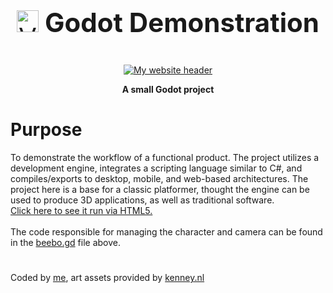 <div align=center> 
    <p style="font-size:3em;">
        <img src="https://tylereshelman.com/img/godot-icon.png" alt="VS icon" width=35px><b> Godot Demonstration</b>
   </p>
</div>
<div align="center">
	<a href="https://tfeshelman.github.io/Godot-Demo" target="_blank">
		<img src="https://tylereshelman.com/img/godot-ui-2.png" alt="My website header"/>
	</a>
	<p style="text-align:center;"><b>A small Godot project</b></p>
</div>

# Purpose
To demonstrate the workflow of a functional product. The project utilizes a development engine, integrates a scripting language similar to C#, and compiles/exports to desktop, mobile, and web-based architectures. The project here is a base for a classic platformer, thought the engine can be used to produce 3D applications, as well as traditional software.
<br>
<a href="https://tfeshelman.github.io/Godot-Demo">Click here to see it run via HTML5.</a>
<br><br>
The code responsible for managing the character and camera can be found in the <a href="https://github.com/tfeshelman/Godot-Demo/blob/main/beebo.gd">beebo.gd</a> file above.

#
Coded by <a href="https://tylereshelman.com">me</a>, art assets provided by <a href="https://kenney.nl">kenney.nl</a>
